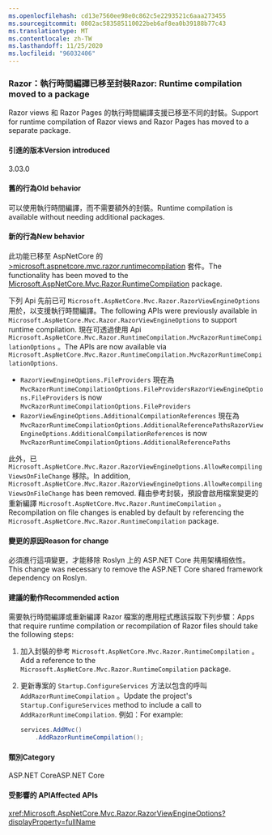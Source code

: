 ```yaml
---
ms.openlocfilehash: cd13e7560ee98e0c862c5e2293521c6aaa273455
ms.sourcegitcommit: 0802ac583585110022beb6af8ea0b39188b77c43
ms.translationtype: MT
ms.contentlocale: zh-TW
ms.lasthandoff: 11/25/2020
ms.locfileid: "96032406"
---
```

### <a name="razor-runtime-compilation-moved-to-a-package"></a><span data-ttu-id="ea704-101">Razor：執行時間編譯已移至封裝</span><span class="sxs-lookup"><span data-stu-id="ea704-101">Razor: Runtime compilation moved to a package</span></span>

<span data-ttu-id="ea704-102">Razor views 和 Razor Pages 的執行時間編譯支援已移至不同的封裝。</span><span class="sxs-lookup"><span data-stu-id="ea704-102">Support for runtime compilation of Razor views and Razor Pages has moved to a separate package.</span></span>

#### <a name="version-introduced"></a><span data-ttu-id="ea704-103">引進的版本</span><span class="sxs-lookup"><span data-stu-id="ea704-103">Version introduced</span></span>

<span data-ttu-id="ea704-104">3.0</span><span class="sxs-lookup"><span data-stu-id="ea704-104">3.0</span></span>

#### <a name="old-behavior"></a><span data-ttu-id="ea704-105">舊的行為</span><span class="sxs-lookup"><span data-stu-id="ea704-105">Old behavior</span></span>

<span data-ttu-id="ea704-106">可以使用執行時間編譯，而不需要額外的封裝。</span><span class="sxs-lookup"><span data-stu-id="ea704-106">Runtime compilation is available without needing additional packages.</span></span>

#### <a name="new-behavior"></a><span data-ttu-id="ea704-107">新的行為</span><span class="sxs-lookup"><span data-stu-id="ea704-107">New behavior</span></span>

<span data-ttu-id="ea704-108">此功能已移至 AspNetCore 的 [>microsoft.aspnetcore.mvc.razor.runtimecompilation](https://www.nuget.org/packages/Microsoft.AspNetCore.Mvc.Razor.RuntimeCompilation/) 套件。</span><span class="sxs-lookup"><span data-stu-id="ea704-108">The functionality has been moved to the [Microsoft.AspNetCore.Mvc.Razor.RuntimeCompilation](https://www.nuget.org/packages/Microsoft.AspNetCore.Mvc.Razor.RuntimeCompilation/) package.</span></span>

<span data-ttu-id="ea704-109">下列 Api 先前已可 `Microsoft.AspNetCore.Mvc.Razor.RazorViewEngineOptions` 用於，以支援執行時間編譯。</span><span class="sxs-lookup"><span data-stu-id="ea704-109">The following APIs were previously available in `Microsoft.AspNetCore.Mvc.Razor.RazorViewEngineOptions` to support runtime compilation.</span></span> <span data-ttu-id="ea704-110">現在可透過使用 Api `Microsoft.AspNetCore.Mvc.Razor.RuntimeCompilation.MvcRazorRuntimeCompilationOptions` 。</span><span class="sxs-lookup"><span data-stu-id="ea704-110">The APIs are now available via `Microsoft.AspNetCore.Mvc.Razor.RuntimeCompilation.MvcRazorRuntimeCompilationOptions`.</span></span>

- <span data-ttu-id="ea704-111">`RazorViewEngineOptions.FileProviders` 現在為 `MvcRazorRuntimeCompilationOptions.FileProviders`</span><span class="sxs-lookup"><span data-stu-id="ea704-111">`RazorViewEngineOptions.FileProviders` is now `MvcRazorRuntimeCompilationOptions.FileProviders`</span></span>
- <span data-ttu-id="ea704-112">`RazorViewEngineOptions.AdditionalCompilationReferences` 現在為 `MvcRazorRuntimeCompilationOptions.AdditionalReferencePaths`</span><span class="sxs-lookup"><span data-stu-id="ea704-112">`RazorViewEngineOptions.AdditionalCompilationReferences` is now `MvcRazorRuntimeCompilationOptions.AdditionalReferencePaths`</span></span>

<span data-ttu-id="ea704-113">此外，已 `Microsoft.AspNetCore.Mvc.Razor.RazorViewEngineOptions.AllowRecompilingViewsOnFileChange` 移除。</span><span class="sxs-lookup"><span data-stu-id="ea704-113">In addition, `Microsoft.AspNetCore.Mvc.Razor.RazorViewEngineOptions.AllowRecompilingViewsOnFileChange` has been removed.</span></span> <span data-ttu-id="ea704-114">藉由參考封裝，預設會啟用檔案變更的重新編譯 `Microsoft.AspNetCore.Mvc.Razor.RuntimeCompilation` 。</span><span class="sxs-lookup"><span data-stu-id="ea704-114">Recompilation on file changes is enabled by default by referencing the `Microsoft.AspNetCore.Mvc.Razor.RuntimeCompilation` package.</span></span>

#### <a name="reason-for-change"></a><span data-ttu-id="ea704-115">變更的原因</span><span class="sxs-lookup"><span data-stu-id="ea704-115">Reason for change</span></span>

<span data-ttu-id="ea704-116">必須進行這項變更，才能移除 Roslyn 上的 ASP.NET Core 共用架構相依性。</span><span class="sxs-lookup"><span data-stu-id="ea704-116">This change was necessary to remove the ASP.NET Core shared framework dependency on Roslyn.</span></span>

#### <a name="recommended-action"></a><span data-ttu-id="ea704-117">建議的動作</span><span class="sxs-lookup"><span data-stu-id="ea704-117">Recommended action</span></span>

<span data-ttu-id="ea704-118">需要執行時間編譯或重新編譯 Razor 檔案的應用程式應該採取下列步驟：</span><span class="sxs-lookup"><span data-stu-id="ea704-118">Apps that require runtime compilation or recompilation of Razor files should take the following steps:</span></span>

1. <span data-ttu-id="ea704-119">加入封裝的參考 `Microsoft.AspNetCore.Mvc.Razor.RuntimeCompilation` 。</span><span class="sxs-lookup"><span data-stu-id="ea704-119">Add a reference to the `Microsoft.AspNetCore.Mvc.Razor.RuntimeCompilation` package.</span></span>
1. <span data-ttu-id="ea704-120">更新專案的 `Startup.ConfigureServices` 方法以包含的呼叫 `AddRazorRuntimeCompilation` 。</span><span class="sxs-lookup"><span data-stu-id="ea704-120">Update the project's `Startup.ConfigureServices` method to include a call to `AddRazorRuntimeCompilation`.</span></span> <span data-ttu-id="ea704-121">例如：</span><span class="sxs-lookup"><span data-stu-id="ea704-121">For example:</span></span>

    ```csharp
    services.AddMvc()
        .AddRazorRuntimeCompilation();
    ```

#### <a name="category"></a><span data-ttu-id="ea704-122">類別</span><span class="sxs-lookup"><span data-stu-id="ea704-122">Category</span></span>

<span data-ttu-id="ea704-123">ASP.NET Core</span><span class="sxs-lookup"><span data-stu-id="ea704-123">ASP.NET Core</span></span>

#### <a name="affected-apis"></a><span data-ttu-id="ea704-124">受影響的 API</span><span class="sxs-lookup"><span data-stu-id="ea704-124">Affected APIs</span></span>

<xref:Microsoft.AspNetCore.Mvc.Razor.RazorViewEngineOptions?displayProperty=fullName>

<!--

#### Affected APIs

`T:Microsoft.AspNetCore.Mvc.Razor.RazorViewEngineOptions`

-->
